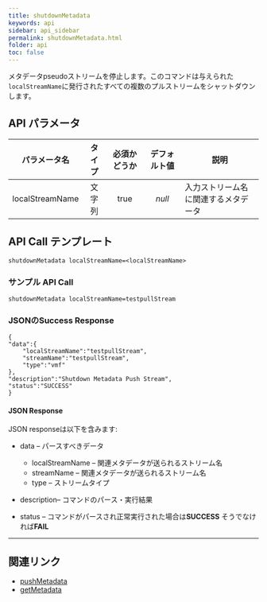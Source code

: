 ```yaml
---
title: shutdownMetadata
keywords: api
sidebar: api_sidebar
permalink: shutdownMetadata.html
folder: api
toc: false
---
```


メタデータpseudoストリームを停止します。このコマンドは与えられた`localStreamName`に発行されたすべての複数のプルストリームをシャットダウンします。



## API パラメータ

| パラメータ名  |  タイプ | 必須かどうか | デフォルト値 | 説明 |
| :-------------: | :----: | :-------: | :-----------: | ---------------------------------------- |
| localStreamName | 文字列 |   true    |    *null*     | 入力ストリーム名に関連するメタデータ |



## API Call テンプレート

```
shutdownMetadata localStreamName=<localStreamName>
```



### サンプル API Call

```
shutdownMetadata localStreamName=testpullStream
```



### JSONのSuccess Response

```
{
"data":{
    "localStreamName":"testpullStream",
    "streamName":"testpullStream",
    "type":"vmf"
},
"description":"Shutdown Metadata Push Stream",
"status":"SUCCESS"
}
```



#### JSON Response

JSON responseは以下を含みます:

- data – パースすべきデータ
  - localStreamName – 関連メタデータが送られるストリーム名
  - streamName – 関連メタデータが送られるストリーム名
  - type – ストリームタイプ


- description– コマンドのパース・実行結果
- status – コマンドがパースされ正常実行された場合は**SUCCESS** そうでなければ**FAIL**

------

## 関連リンク

- [pushMetadata](pushMetadata.html)
- [getMetadata](getMetadata.html)